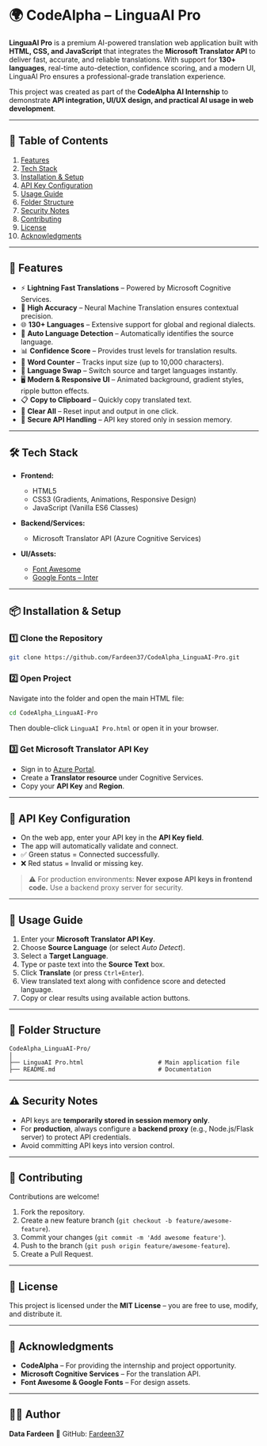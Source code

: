 # 🌍 CodeAlpha – LinguaAI Pro

**LinguaAI Pro** is a premium AI-powered translation web application built with **HTML, CSS, and JavaScript** that integrates the **Microsoft Translator API** to deliver fast, accurate, and reliable translations. With support for **130+ languages**, real-time auto-detection, confidence scoring, and a modern UI, LinguaAI Pro ensures a professional-grade translation experience.  

This project was created as part of the **CodeAlpha AI Internship** to demonstrate **API integration, UI/UX design, and practical AI usage in web development**.  

---

## 📑 Table of Contents
1. [Features](#-features)  
2. [Tech Stack](#-tech-stack)  
3. [Installation & Setup](#-installation--setup)  
4. [API Key Configuration](#-api-key-configuration)  
5. [Usage Guide](#-usage-guide)   
6. [Folder Structure](#-folder-structure)  
7. [Security Notes](#-security-notes)  
8. [Contributing](#-contributing)  
9. [License](#-license)  
10. [Acknowledgments](#-acknowledgments)  

---

## 🚀 Features
- ⚡ **Lightning Fast Translations** – Powered by Microsoft Cognitive Services.  
- 🎯 **High Accuracy** – Neural Machine Translation ensures contextual precision.  
- 🌐 **130+ Languages** – Extensive support for global and regional dialects.  
- 🤖 **Auto Language Detection** – Automatically identifies the source language.  
- 📊 **Confidence Score** – Provides trust levels for translation results.  
- 📝 **Word Counter** – Tracks input size (up to 10,000 characters).  
- 🔄 **Language Swap** – Switch source and target languages instantly.  
- 🖥️ **Modern & Responsive UI** – Animated background, gradient styles, ripple button effects.  
- 📋 **Copy to Clipboard** – Quickly copy translated text.  
- 🧹 **Clear All** – Reset input and output in one click.  
- 🔐 **Secure API Handling** – API key stored only in session memory.  

---

## 🛠 Tech Stack
- **Frontend:**  
  - HTML5  
  - CSS3 (Gradients, Animations, Responsive Design)  
  - JavaScript (Vanilla ES6 Classes)  

- **Backend/Services:**  
  - Microsoft Translator API (Azure Cognitive Services)  

- **UI/Assets:**  
  - [Font Awesome](https://fontawesome.com/)  
  - [Google Fonts – Inter](https://fonts.google.com/specimen/Inter)  

---

## 📦 Installation & Setup

### 1️⃣ Clone the Repository
```bash
git clone https://github.com/Fardeen37/CodeAlpha_LinguaAI-Pro.git
````

### 2️⃣ Open Project

Navigate into the folder and open the main HTML file:

```bash
cd CodeAlpha_LinguaAI-Pro
```

Then double-click `LinguaAI Pro.html` or open it in your browser.

### 3️⃣ Get Microsoft Translator API Key

* Sign in to [Azure Portal](https://portal.azure.com).
* Create a **Translator resource** under Cognitive Services.
* Copy your **API Key** and **Region**.

---

## 🔑 API Key Configuration

* On the web app, enter your API key in the **API Key field**.
* The app will automatically validate and connect.
* ✅ Green status = Connected successfully.
* ❌ Red status = Invalid or missing key.

> ⚠️ For production environments: **Never expose API keys in frontend code.** Use a backend proxy server for security.

---

## 📖 Usage Guide

1. Enter your **Microsoft Translator API Key**.
2. Choose **Source Language** (or select *Auto Detect*).
3. Select a **Target Language**.
4. Type or paste text into the **Source Text** box.
5. Click **Translate** (or press `Ctrl+Enter`).
6. View translated text along with confidence score and detected language.
7. Copy or clear results using available action buttons.

---

## 📂 Folder Structure

```
CodeAlpha_LinguaAI-Pro/
│
├── LinguaAI Pro.html                     # Main application file
├── README.md                             # Documentation
```

---

## ⚠️ Security Notes

* API keys are **temporarily stored in session memory only**.
* For **production**, always configure a **backend proxy** (e.g., Node.js/Flask server) to protect API credentials.
* Avoid committing API keys into version control.

---

## 🤝 Contributing

Contributions are welcome!

1. Fork the repository.
2. Create a new feature branch (`git checkout -b feature/awesome-feature`).
3. Commit your changes (`git commit -m 'Add awesome feature'`).
4. Push to the branch (`git push origin feature/awesome-feature`).
5. Create a Pull Request.

---

## 📜 License

This project is licensed under the **MIT License** – you are free to use, modify, and distribute it.

---

## 🙏 Acknowledgments

* **CodeAlpha** – For providing the internship and project opportunity.
* **Microsoft Cognitive Services** – For the translation API.
* **Font Awesome & Google Fonts** – For design assets.

---

## 👨‍💻 Author

**Data Fardeen**
📌 GitHub: [Fardeen37](https://github.com/Fardeen37)
